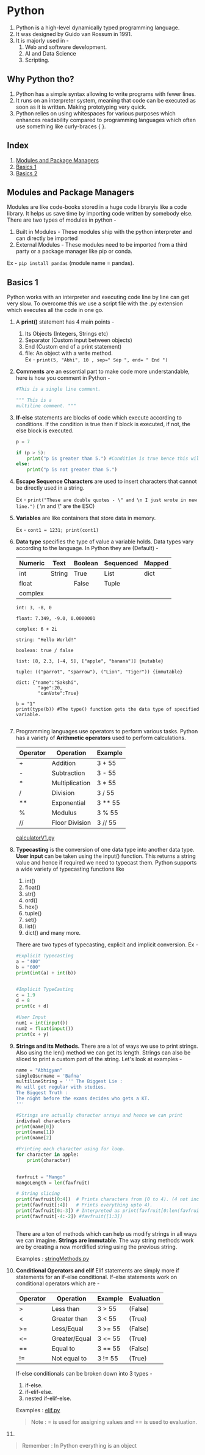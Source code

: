# Python

1. Python is a high-level dynamically typed programming language.
2. It was designed by Guido van Rossum in 1991.
3. It is majorly used in -
	1. Web and software development. <br>
	2. AI and Data Science
	3. Scripting.

## Why Python tho?

1. Python has a simple syntax allowing to write programs with fewer lines.
2. It runs on an interpreter system, meaning that code can be executed as soon as it is written. Making prototyping very quick.
3. Python relies on using whitespaces for various purposes which enhances readability compared to programming languages which often use something like curly-braces { }.

## Index
1. [Modules and Package Managers](#Modules-and-Package-Managers)
2. [Basics 1](#Basics-1)
3. [Basics 2](#Basics-2)

## Modules and Package Managers

Modules are like code-books stored in a huge code libraryis like a code library. It helps us save time by importing code written by somebody else. There are two types of modules in python -

1. Built in Modules - These modules ship with the python interpreter and can directly be imported
2. External Modules - These modules need to be imported from a third party or a package manager like pip or conda.

Ex - `pip install pandas` (module name = pandas).

## Basics 1

Python works with an interpreter and executing code line by line can get very slow. To overcome this we use a script file with the .py extension which executes all the code in one go.

1. A **print()** statement has 4 main points -
	1. Its Objects (Integers, Strings etc)
	2. Separator (Custom input between objects)
	3. End (Custom end of a print statement)
	4. file: An object with a write method. <br>
	Ex - `print(5, "Abhi", 10 , sep=" Sep ", end= " End ")`
	
2. **Comments** are an essential part to make code more understandable, here is how you comment in Python - 

	```python
	#This is a single line comment.
	
	""" This is a 
	multiline comment. """
	```

3. **If-else** statements are blocks of code which execute according to conditions. If the condition is true then if block is executed, if not, the else block is executed.

	```python
	p = 7 
	
	if (p > 5):
	    print("p is greater than 5.") #Condition is true hence this will execute.
	else:
	    print("p is not greater than 5.")
	```

4. **Escape Sequence Characters** are used to insert characters that cannot be directly used in a string.

	Ex -
	`print("These are double quotes - \" and \n I just wrote in new line.")`
	( \n and \\" are the ESC)
	
5. **Variables** are like containers that store data in memory. 
	
	Ex -
	 `cont1 = 1231; print(cont1)`
	 
6. **Data type** specifies the type of value a variable holds. Data types vary according to the language. In Python they are (Default) -

	| Numeric   | Text   | Boolean  | Sequenced | Mapped |
	| --------- | ------ | ---------| --------- | ------ | 
	| int       | String | True     | List      | dict   |
	| float     |        | False    | Tuple     | 
	| complex   |        |          |           | 
	
	```
	int: 3, -8, 0
	
	float: 7.349, -9.0, 0.0000001
	
	complex: 6 + 2i
	
	string: "Hello World!"
	
	boolean: true / false
	
	list: [8, 2.3, [-4, 5], ["apple", "banana"]] {mutable}
	
	tuple: (("parrot", "sparrow"), ("Lion", "Tiger")) {immutable}
	
	dict: {"name":"Sakshi", 
			"age":20, 
			"canVote":True}
	
	b = "1"
	print(type(b)) #The type() function gets the data type of specified variable.
	
	
	```

7. Programming languages use operators to perform various tasks. Python has a variety of **Arithmetic operators** used to perform calculations.

	| Operator  | Operation      | Example |
	| --------- | -------------- | ------- | 
	| +         | Addition       | 3 + 55  |
	| -         | Subtraction    | 3 - 55  | 
	| *         | Multiplication | 3 * 55  | 
	| /         | Division       | 3 / 55  | 
	| **        | Exponential    | 3 ** 55 | 
	| %         | Modulus        | 3 % 55  | 
	| //        | Floor Division | 3 // 55 |       

	[calculatorV1.py](https://github.com/AbhigyanBafna/brain2/blob/main/SY/Python/calculatorV1.py)

8. **Typecasting** is the conversion of one data type into another data type. **User input** can be taken using the input() function. This returns a string value and hence if required we need to typecast them.  Python supports a wide variety of typecasting functions like 
 
	1. int()
	2. float()
	3. str()
	4. ord()
	5. hex()
	6. tuple()
	7. set()
	8. list()
	9. dict() and many more.

	There are two types of typecasting, explicit and implicit conversion. Ex -

	```python
	#Explicit Typecasting
	a = "400"
	b = "600"
	print(int(a) + int(b))
	
	
	#Implicit TypeCasting
	c = 1.9
	d = 8
	print(c + d)
	
	#User Input
	num1 = int(input())
	num2 = float(input())
	print(x + y)
	```
	
10. **Strings and its Methods.** There are a lot of ways we use to print strings. Also using the len() method we can get its length. Strings can also be sliced to print a custom part of the string. Let's look at examples -

	```python
	name = "Abhigyan"
	singleQsurname = 'Bafna'
	multilineString = ''' The Biggest Lie : 
	We will get regular with studies.
	The Biggest Truth : 
	The night before the exams decides who gets a KT. 
	'''
	
	#Strings are actually character arrays and hence we can print 
	indivdual characters
	print(name[0]) 
	print(name[1])
	print(name[2]
	
	#Printing each character using for loop.
	for character in apple:
	    print(character)
		
	
	favfruit = "Mango"
	mangoLength = len(favfruit)
	
	# String slicing
	print(favfruit[0:4])  # Prints characters from [0 to 4). (4 not included.)
	print(favfruit[:4])   # Prints everything upto 4).
	print(favfruit[0:-3]) # Interpreted as print(favfruit[0:len(favfruit) - 3]) a.k.a [0:2]
	print(favfruit[-4:-2]) #favfruit([1:3])
		
	```
	
	There are a ton of methods which can help us modify strings in all ways we can imagine. **Strings are immutable**. The way string methods work are by creating a new mordified string using the previous string.
	
	Examples : [stringMethods.py](https://github.com/AbhigyanBafna/brain2/blob/main/SY/Python/stringMethods.py)
	
11. **Conditional Operators and elif** Elif statements are simply more if statements for an if-else conditional. If-else statements work on conditional operators which are - 

	| Operator  | Operation      | Example | Evaluation |
	| --------- | -------------- | ------- | ---------- |
	| >         | Less than      | 3 > 55  | (False)    |
	| <         | Greater than   | 3 < 55  | (True)     |
	| >=        | Less/Equal     | 3 >= 55 | (False)    |
	| <=        | Greater/Equal  | 3 <= 55 | (True)     | 
	| ==        | Equal to       | 3 == 55 | (False)    |
	| !=        | Not equal to   | 3 != 55 | (True)     |

	If-else conditionals can be broken down into 3 types -
	1. if-else.
	2. if-elif-else.
	3. nested if-elif-else.

	Examples : [elif.py](https://github.com/AbhigyanBafna/brain2/blob/main/SY/Python/elif.py)
	> Note : = is used for assigning values and == is used to evaluation.
	
12.
	

	
	
> Remember : In Python everything is an object


	
